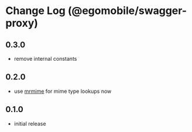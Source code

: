 # Change Log (@egomobile/swagger-proxy)

## 0.3.0

- remove internal constants

## 0.2.0

- use [mrmime](https://www.npmjs.com/package/mrmime) for mime type lookups now

## 0.1.0

- initial release
